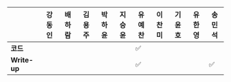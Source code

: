 |              | 강동인 | 배하람 | 김용주 | 박하윤 | 지승윤 | 유예찬 | 이찬미 | 기윤호 | 유한영 | 송민석 |
| ------------ | ------ | ------ | ------ | ------ | ------ | ------------ | ------------ | ------------ | ------------ | ------------ |
| **코드**     |||  |        |        |:white_check_mark:|  |  |  |  |
| **Write-up** |||  |        |        |:white_check_mark:|  |  |  |:white_check_mark:|
